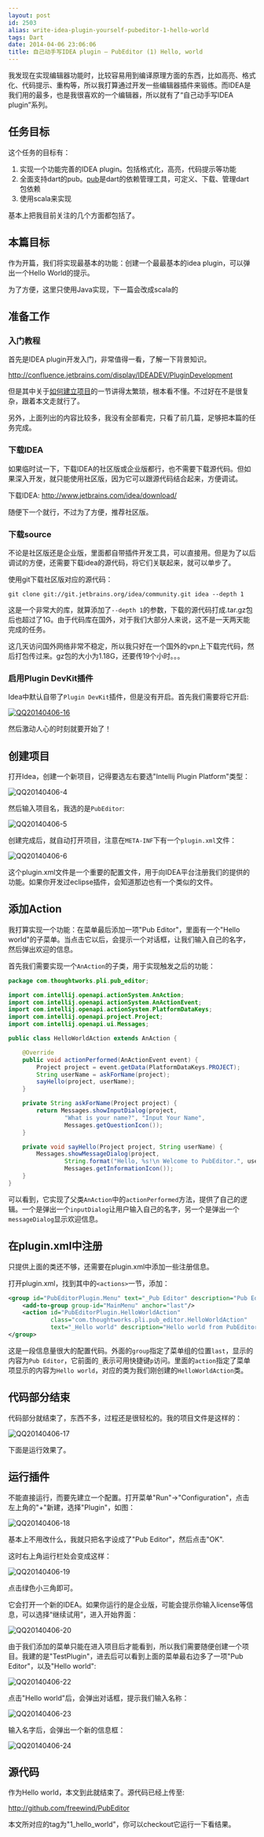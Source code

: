 ```yaml
---
layout: post
id: 2503
alias: write-idea-plugin-yourself-pubeditor-1-hello-world
tags: Dart
date: 2014-04-06 23:06:06
title: 自己动手写IDEA plugin – PubEditor (1) Hello, world
---
```


我发现在实现编辑器功能时，比较容易用到编译原理方面的东西，比如高亮、格式化、代码提示、重构等，所以我打算通过开发一些编辑器插件来锻练。而IDEA是我们用的最多，也是我很喜欢的一个编辑器，所以就有了“自己动手写IDEA plugin”系列。

## 任务目标

这个任务的目标有：

1.  实现一个功能完善的IDEA plugin。包括格式化，高亮，代码提示等功能
2.  全面支持dart的pub。[pub](http://pub.dartlang.org)是dart的依赖管理工具，可定义、下载、管理dart包依赖
3.  使用scala来实现

基本上把我目前关注的几个方面都包括了。

## 本篇目标

作为开篇，我们将实现最基本的功能：创建一个最最基本的idea plugin，可以弹出一个Hello World的提示。

为了方便，这里只使用Java实现，下一篇会改成scala的

## 准备工作

### 入门教程

首先是IDEA plugin开发入门，非常值得一看，了解一下背景知识。

http://confluence.jetbrains.com/display/IDEADEV/PluginDevelopment

但是其中关于[如何建立项目](http://confluence.jetbrains.com/display/IDEADEV/Getting+Started+with+Plugin+Development#GettingStartedwithPluginDevelopment-anchor2)的一节讲得太繁琐，根本看不懂。不过好在不是很复杂，跟着本文走就行了。

另外，上面列出的内容比较多，我没有全部看完，只看了前几篇，足够把本篇的任务完成。

### 下载IDEA

如果临时试一下，下载IDEA的社区版或企业版都行，也不需要下载源代码。但如果深入开发，就只能使用社区版，因为它可以跟源代码结合起来，方便调试。

下载IDEA: <http://www.jetbrains.com/idea/download/>

随便下一个就行，不过为了方便，推荐社区版。

### 下载source

不论是社区版还是企业版，里面都自带插件开发工具，可以直接用。但是为了以后调试的方便，还需要下载idea的源代码，将它们关联起来，就可以单步了。

使用git下载社区版对应的源代码：

    git clone git://git.jetbrains.org/idea/community.git idea --depth 1    

这是一个非常大的库，就算添加了`--depth 1`的参数，下载的源代码打成.tar.gz包后也超过了1G。由于代码库在国外，对于我们大部分人来说，这不是一天两天能完成的任务。

这几天访问国外网络非常不稳定，所以我只好在一个国外的vpn上下载完代码，然后打包传过来。gz包的大小为1.18G，还要传19个小时。。。

### 启用Plugin DevKit插件

Idea中默认自带了`Plugin DevKit`插件，但是没有开启。首先我们需要将它开启:

[![QQ20140406-16](/user_images/2503-1.png)](/user_images/2503-1.png)

然后激动人心的时刻就要开始了！

## 创建项目

打开Idea，创建一个新项目，记得要选左右要选"Intellij Plugin Platform"类型：

![QQ20140406-4](/user_images/2503-2.png)

然后输入项目名，我选的是`PubEditor`:

![QQ20140406-5](/user_images/2503-3.png)

创建完成后，就自动打开项目，注意在`META-INF`下有一个`plugin.xml`文件：

![QQ20140406-6](/user_images/2503-4.png)

这个plugin.xml文件是一个重要的配置文件，用于向IDEA平台注册我们的提供的功能。如果你开发过eclipse插件，会知道那边也有一个类似的文件。

## 添加Action

我打算实现一个功能：在菜单最后添加一项"Pub Editor"，里面有一个"Hello world"的子菜单。当点击它以后，会提示一个对话框，让我们输入自己的名字，然后弹出欢迎的信息。

首先我们需要实现一个`AnAction`的子类，用于实现触发之后的功能：

```java
package com.thoughtworks.pli.pub_editor;

import com.intellij.openapi.actionSystem.AnAction;
import com.intellij.openapi.actionSystem.AnActionEvent;
import com.intellij.openapi.actionSystem.PlatformDataKeys;
import com.intellij.openapi.project.Project;
import com.intellij.openapi.ui.Messages;

public class HelloWorldAction extends AnAction {

    @Override
    public void actionPerformed(AnActionEvent event) {
        Project project = event.getData(PlatformDataKeys.PROJECT);
        String userName = askForName(project);
        sayHello(project, userName);
    }

    private String askForName(Project project) {
        return Messages.showInputDialog(project,
                "What is your name?", "Input Your Name",
                Messages.getQuestionIcon());
    }

    private void sayHello(Project project, String userName) {
        Messages.showMessageDialog(project,
                String.format("Hello, %s!\n Welcome to PubEditor.", userName), "Information",
                Messages.getInformationIcon());
    }
}
```


可以看到，它实现了父类`AnAction`中的`actionPerformed`方法，提供了自己的逻辑。一个是弹出一个`inputDialog`让用户输入自己的名字，另一个是弹出一个`messageDialog`显示欢迎信息。

## 在plugin.xml中注册

只提供上面的类还不够，还需要在plugin.xml中添加一些注册信息。

打开plugin.xml，找到其中的`<actions>`一节，添加：

```xml
<group id="PubEditorPlugin.Menu" text="_Pub Editor" description="Pub Editor Menu">
    <add-to-group group-id="MainMenu" anchor="last"/>
    <action id="PubEditorPlugin.HelloWorldAction" 
            class="com.thoughtworks.pli.pub_editor.HelloWorldAction"
            text="_Hello world" description="Hello world from PubEditor"/>
</group>
```


这是一段信息量很大的配置代码。外面的`group`指定了菜单组的位置`last`，显示的内容为`Pub Editor`，它前面的`_`表示可用快捷键`p`访问。里面的`action`指定了菜单项显示的内容为`Hello world`，对应的类为我们刚创建的`HelloWorldAction`类。

## 代码部分结束

代码部分就结束了，东西不多，过程还是很轻松的。我的项目文件是这样的：

![QQ20140406-17](/user_images/2503-5.png)

下面是运行效果了。

## 运行插件

不能直接运行，而要先建立一个配置。打开菜单"Run"->"Configuration"，点击左上角的"+"新建，选择"Plugin"，如图：

![QQ20140406-18](/user_images/2503-6.png)

基本上不用改什么，我就只把名字设成了"Pub Editor"，然后点击"OK".

这时右上角运行栏处会变成这样：

![QQ20140406-19](/user_images/2503-7.png)

点击绿色小三角即可。

它会打开一个新的IDEA。如果你运行的是企业版，可能会提示你输入license等信息，可以选择“继续试用”，进入开始界面：

![QQ20140406-20](/user_images/2503-8.png)

由于我们添加的菜单只能在进入项目后才能看到，所以我们需要随便创建一个项目。我建的是"TestPlugin"，进去后可以看到上面的菜单最右边多了一项"Pub Editor"，以及"Hello world":

![QQ20140406-22](/user_images/2503-9.png)

点击"Hello world"后，会弹出对话框，提示我们输入名称：

![QQ20140406-23](/user_images/2503-10.png)

输入名字后，会弹出一个新的信息框：

![QQ20140406-24](/user_images/2503-11.png)

## 源代码

作为Hello world，本文到此就结束了。源代码已经上传至:

http://github.com/freewind/PubEditor

本文所对应的tag为"1_hello_world"，你可以checkout它运行一下看结果。
